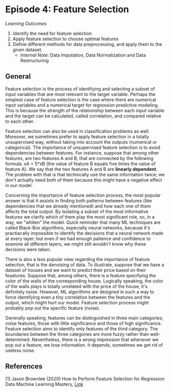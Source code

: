 # Episode 4: Feature Selection

_Learning Outcomes_
1. Identify the need for feature selection
2. Apply feature selection to choose optimal features
3. Define different methods for data preprocessing, and apply them to the given dataset.
    - _Internal Note_: Data Imputation, Data Normalization and Data Restructuring 


## General
Feature selection is the process of identifying and selecting a subset of input variables that are most relevant to the target variable. Perhaps the simplest case of feature selection is the case where there are numerical input variables and a numerical target for regression predictive modeling. This is because the strength of the relationship between each input variable and the target can be calculated, called correlation, and compared relative to each other. 

Feature selection can also be used in classification problems as well. Moreover, we sometimes prefer to apply feature selection in a totally unsupervised way, without taking into account the outputs (numerical or categorical). The importance of unsupervised feature selection is to avoid dependencies between features. For instance, suppose that among other features, are two features A and B, that are connected by the following formula: xA = 5*xB (the value of feature B equals five times the value of feature A). We say that the two features A and B are **linearly dependent**. The problem with that is that technically use the same information twice; we don't actually need both of them because this might have a negative effect in our model.

Concerning the importance of feature selection process, the most popular answer is that it assists in finding both patterns between features (like dependencies that we already mentioned) and how each one of them affects the total output. By isolating a subset of the most informative features we clarify which of them play the most significant role, so, in a way, we "whiten" the model. Quick reminder that many ML techniques are called Black-Box algorithms, especially neural networks, because it's practiacally impossible to identify the decisions that a neural network made at every layer; but even if we had enough patience and confidence to examine all different layers, we might still wouldn't know why these decisions were taken.

There is also a less popular view regarding the importance of feature selection, that is the denoising of data. To illustrate, suppose that we have a dataset of houses and we want to predict their price based on their feaatures. Suppose that, among others, there is a feature specifying the color of the walls of the corresponding house. Logically speaking, the color of the walls plays is totally unrelated with the price of the house, it's definitely noise. However, ML algorithms are designed in such a way to force identifying even a tiny correlation between the features and the output, which might hurt our model. Feature selection process might probably pop out the specific feature (noise). 

Generally speaking, features can be distinguished in three main categories; noise features, those with little significance and those of high significance. Feature selection aims to identify only features of the third category. The boundaries between the three categories are more fuzzy rather than well-determined. Nevertheless, there is a wrong impression that whenever we pop out a feature, we lose information. It depends, sometimes we get rid of useless noise.

## References

<a id="1">[1]</a> 
Jason Brownlee (2020)
How to Perform Feature Selection for Regression Data
Machine Learning Mastery, [Link](https://machinelearningmastery.com/feature-selection-for-regression-data/)
